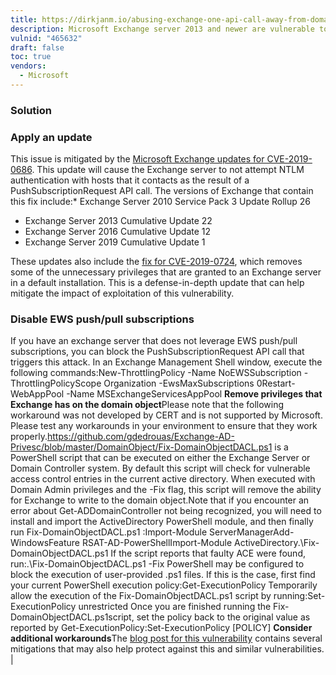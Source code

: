 ```yaml
---
title: https://dirkjanm.io/abusing-exchange-one-api-call-away-from-domain-admin/
description: Microsoft Exchange server 2013 and newer are vulnerable to NTLM relay attacks
vulnid: "465632"
draft: false
toc: true
vendors:
  - Microsoft
---
```

### Solution

### Apply an update

This issue is mitigated by the [Microsoft Exchange updates for CVE-2019-0686](https://portal.msrc.microsoft.com/en-US/security-guidance/advisory/CVE-2019-0686). This update will cause the Exchange server to not attempt NTLM authentication with hosts that it contacts as the result of a PushSubscriptionRequest API call. The versions of Exchange that contain this fix include:* Exchange Server 2010 Service Pack 3 Update Rollup 26

* Exchange Server 2013 Cumulative Update 22
* Exchange Server 2016 Cumulative Update 12
* Exchange Server 2019 Cumulative Update 1

These updates also include the [fix for CVE-2019-0724](https://portal.msrc.microsoft.com/en-US/security-guidance/advisory/CVE-2019-0724), which removes some of the unnecessary privileges that are granted to an Exchange server in a default installation. This is a defense-in-depth update that can help mitigate the impact of exploitation of this vulnerability.  

### Disable EWS push/pull subscriptions
If you have an exchange server that does not leverage EWS push/pull subscriptions, you can block the PushSubscriptionRequest API call that triggers this attack. In an Exchange Management Shell window, execute the following commands:New-ThrottlingPolicy -Name NoEWSSubscription -ThrottlingPolicyScope Organization -EwsMaxSubscriptions 0Restart-WebAppPool -Name MSExchangeServicesAppPool
**Remove privileges that Exchange has on the domain object**Please note that the following workaround was not developed by CERT and is not supported by Microsoft. Please test any workarounds in your environment to ensure that they work properly.<https://github.com/gdedrouas/Exchange-AD-Privesc/blob/master/DomainObject/Fix-DomainObjectDACL.ps1> is a PowerShell script that can be executed on either the Exchange Server or Domain Controller system. By default this script will check for vulnerable access control entries in the current active directory. When executed with Domain Admin privileges and the -Fix flag, this script will remove the ability for Exchange to write to the domain object.Note that if you encounter an error about Get-ADDomainController not being recognized, you will need to install and import the ActiveDirectory PowerShell module, and then finally run Fix-DomainObjectDACL.ps1 :Import-Module ServerManagerAdd-WindowsFeature RSAT-AD-PowerShellImport-Module ActiveDirectory.\Fix-DomainObjectDACL.ps1
If the script reports that faulty ACE were found, run:.\Fix-DomainObjectDACL.ps1 -Fix
PowerShell may be configured to block the execution of user-provided .ps1 files. If this is the case, first find your current PowerShell execution policy:Get-ExecutionPolicy
Temporarily allow the execution of the Fix-DomainObjectDACL.ps1 script by running:Set-ExecutionPolicy unrestricted
Once you are finished running the Fix-DomainObjectDACL.ps1script, set the policy back to the original value as reported by Get-ExecutionPolicy:Set-ExecutionPolicy \[POLICY]
**Consider additional workarounds**The [blog post for this vulnerability](https://dirkjanm.io/abusing-exchange-one-api-call-away-from-domain-admin/) contains several mitigations that may also help protect against this and similar vulnerabilities. |